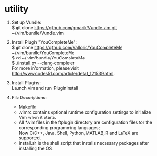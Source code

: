 # utility

1. Set up Vundle: </br>
$ git clone https://github.com/gmarik/Vundle.vim.git ~/.vim/bundle/Vundle.vim

2. Install Plugin "YouCompleteMe": </br>
$ git clone https://github.com/Valloric/YouCompleteMe ~/.vim/bundle/YouCompleteMe </br>
$ cd ~/.vim/bundle/YouCompleteMe </br>
$ ./install.py --clang-completer </br>
For more information, please visit http://www.codes51.com/article/detail_121539.html.

3. Install Plugins: </br>
Launch vim and run :PluginInstall

4. File Descriptions: </br>
	- Makefile
	- .vimrc contains optional runtime configuration settings to initialize Vim when it starts.
	- All \*.vim files in the ftplugin directory are configuration files for the corresponding programming languages; </br>
		Now C/C++, Java, Shell, Python, MATLAB, R and LaTeX are supported.
	- install.sh is the shell script that installs necessary packages after installing the OS.
